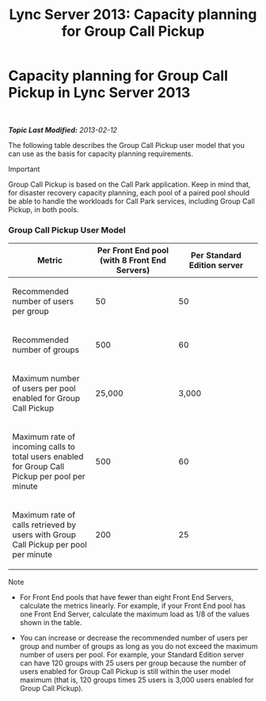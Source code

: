 ﻿---
title: 'Lync Server 2013: Capacity planning for Group Call Pickup'
TOCTitle: Capacity planning for Group Call Pickup
ms:assetid: 0d654a19-6cf0-4118-903d-ec2c4e519253
ms:mtpsurl: https://technet.microsoft.com/en-us/library/JJ984297(v=OCS.15)
ms:contentKeyID: 51476680
ms.date: 07/23/2014
mtps_version: v=OCS.15
---

<div data-xmlns="http://www.w3.org/1999/xhtml">

<div class="topic" data-xmlns="http://www.w3.org/1999/xhtml" data-msxsl="urn:schemas-microsoft-com:xslt" data-cs="http://msdn.microsoft.com/en-us/">

<div data-asp="http://msdn2.microsoft.com/asp">

# Capacity planning for Group Call Pickup in Lync Server 2013

</div>

<div id="mainSection">

<div id="mainBody">

<span> </span>

_**Topic Last Modified:** 2013-02-12_

<div id="sectionSection0" class="section">

The following table describes the Group Call Pickup user model that you can use as the basis for capacity planning requirements.

<div>


> [!IMPORTANT]
> Group Call Pickup is based on the Call Park application. Keep in mind that, for disaster recovery capacity planning, each pool of a paired pool should be able to handle the workloads for Call Park services, including Group Call Pickup, in both pools.



</div>

### Group Call Pickup User Model

<table>
<colgroup>
<col style="width: 33%" />
<col style="width: 33%" />
<col style="width: 33%" />
</colgroup>
<thead>
<tr class="header">
<th>Metric</th>
<th>Per Front End pool (with 8 Front End Servers)</th>
<th>Per Standard Edition server</th>
</tr>
</thead>
<tbody>
<tr class="odd">
<td><p>Recommended number of users per group</p></td>
<td><p>50</p></td>
<td><p>50</p></td>
</tr>
<tr class="even">
<td><p>Recommended number of groups</p></td>
<td><p>500</p></td>
<td><p>60</p></td>
</tr>
<tr class="odd">
<td><p>Maximum number of users per pool enabled for Group Call Pickup</p></td>
<td><p>25,000</p></td>
<td><p>3,000</p></td>
</tr>
<tr class="even">
<td><p>Maximum rate of incoming calls to total users enabled for Group Call Pickup per pool per minute</p></td>
<td><p>500</p></td>
<td><p>60</p></td>
</tr>
<tr class="odd">
<td><p>Maximum rate of calls retrieved by users with Group Call Pickup per pool per minute</p></td>
<td><p>200</p></td>
<td><p>25</p></td>
</tr>
</tbody>
</table>


<div>


> [!NOTE]
> <UL>
> <LI>
> <P>For Front End pools that have fewer than eight Front End Servers, calculate the metrics linearly. For example, if your Front End pool has one Front End Server, calculate the maximum load as 1/8 of the values shown in the table.</P>
> <LI>
> <P>You can increase or decrease the recommended number of users per group and number of groups as long as you do not exceed the maximum number of users per pool. For example, your Standard Edition server can have 120 groups with 25 users per group because the number of users enabled for Group Call Pickup is still within the user model maximum (that is, 120 groups times 25 users is 3,000 users enabled for Group Call Pickup).</P></LI></UL>



</div>

</div>

</div>

<span> </span>

</div>

</div>

</div>

